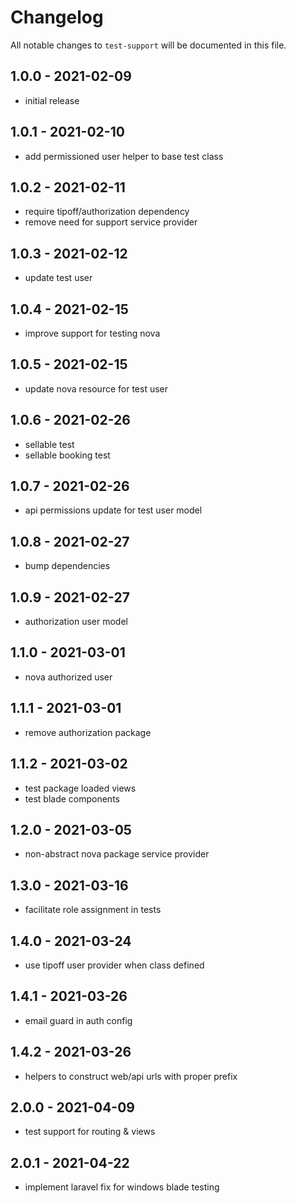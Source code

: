 # Changelog

All notable changes to `test-support` will be documented in this file.

## 1.0.0 - 2021-02-09

- initial release

## 1.0.1 - 2021-02-10

- add permissioned user helper to base test class

## 1.0.2 - 2021-02-11

- require tipoff/authorization dependency
- remove need for support service provider

## 1.0.3 - 2021-02-12

- update test user

## 1.0.4 - 2021-02-15

- improve support for testing nova

## 1.0.5 - 2021-02-15

- update nova resource for test user

## 1.0.6 - 2021-02-26

- sellable test
- sellable booking test

## 1.0.7 - 2021-02-26

- api permissions update for test user model

## 1.0.8 - 2021-02-27

- bump dependencies

## 1.0.9 - 2021-02-27

- authorization user model

## 1.1.0 - 2021-03-01

- nova authorized user

## 1.1.1 - 2021-03-01

- remove authorization package

## 1.1.2 - 2021-03-02

- test package loaded views
- test blade components

## 1.2.0 - 2021-03-05

- non-abstract nova package service provider

## 1.3.0 - 2021-03-16

- facilitate role assignment in tests

## 1.4.0 - 2021-03-24

- use tipoff user provider when class defined

## 1.4.1 - 2021-03-26

- email guard in auth config

## 1.4.2 - 2021-03-26

- helpers to construct web/api urls with proper prefix

## 2.0.0 - 2021-04-09

- test support for routing & views

## 2.0.1 - 2021-04-22

- implement laravel fix for windows blade testing
